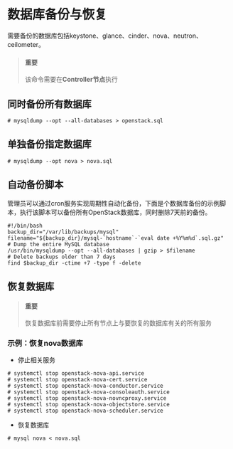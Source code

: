 # 数据库备份与恢复

需要备份的数据库包括keystone、glance、cinder、nova、neutron、ceilometer。

> #### 重要
> 该命令需要在**Controller节点**执行

## 同时备份所有数据库

```
# mysqldump --opt --all-databases > openstack.sql
```

## 单独备份指定数据库

```
# mysqldump --opt nova > nova.sql
```

## 自动备份脚本

管理员可以通过cron服务实现周期性自动化备份，下面是个数据库备份的示例脚本，执行该脚本可以备份所有OpenStack数据库，同时删除7天前的备份。

```
#!/bin/bash
backup_dir="/var/lib/backups/mysql"
filename="${backup_dir}/mysql-`hostname`-`eval date +%Y%m%d`.sql.gz"
# Dump the entire MySQL database
/usr/bin/mysqldump --opt --all-databases | gzip > $filename
# Delete backups older than 7 days
find $backup_dir -ctime +7 -type f -delete
```

## 恢复数据库

> #### 重要
> 恢复数据库前需要停止所有节点上与要恢复的数据库有关的所有服务

### 示例：恢复nova数据库

* 停止相关服务

```
# systemctl stop openstack-nova-api.service
# systemctl stop openstack-nova-cert.service
# systemctl stop openstack-nova-conductor.service
# systemctl stop openstack-nova-consoleauth.service
# systemctl stop openstack-nova-novncproxy.service
# systemctl stop openstack-nova-objectstore.service
# systemctl stop openstack-nova-scheduler.service
```

* 恢复数据库

```
# mysql nova < nova.sql
```








